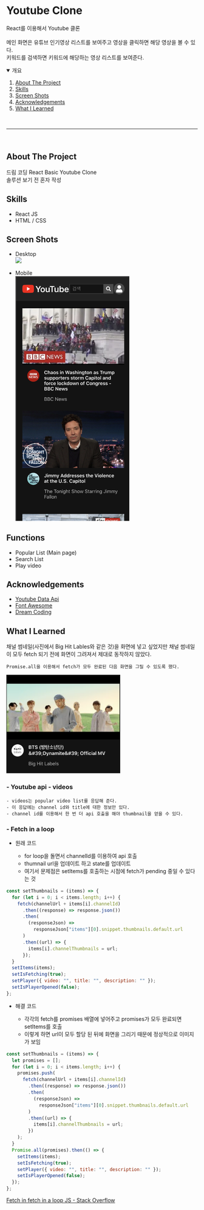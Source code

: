 # Youtube Clone

React를 이용해서 Youtube 클론</br></br>
메인 화면은 유튜브 인기영상 리스트를 보여주고 영상을 클릭하면 해당 영상을 볼 수 있다.</br>
키워드를 검색하면 키워드에 해당하는 영상 리스트를 보여준다.

<details open="open">
  <summary>개요</summary>
  <ol>
    <li><a href="#about-the-project">About The Project</a></li>
    <li><a href="#skills">Skills</a></li>
    <li><a href="#screen-shots">Screen Shots</a></li>
    <li><a href="#acknowledgements">Acknowledgements</a></li>
    <li><a href="#what-i-learned">What I Learned</a></li>
  </ol>
</details>
</br>

---

</br>

## About The Project

드림 코딩 React Basic Youtube Clone</br>
솔루션 보기 전 혼자 작성

## Skills

- React JS
- HTML / CSS

## Screen Shots

- Desktop</br>
  <img src="screen-shots/desktop.png" width="600">

- Mobile</br>
  <img src="screen-shots/mobile.png" width="300">

## Functions

- Popular List (Main page)
- Search List
- Play video

## Acknowledgements

- [Youtube Data Api](https://developers.google.com/youtube/v3/getting-started?hl=ko)
- [Font Awesome](https://fontawesome.com/)
- [Dream Coding](https://academy.dream-coding.com/)

## What I Learned

채널 썸네일(사진에서 Big Hit Lables와 같은 것)을 화면에 넣고 싶었지만 채널 썸네일이 모두 fetch 되기 전에 화면이 그려져서 제대로 동작하지 않았다.

    Promise.all을 이용해서 fetch가 모두 완료된 다음 화면을 그릴 수 있도록 했다.

<img src="screen-shots/thumbnails.png" width="300"></br>

### - Youtube api - videos

    - videos는 popular video list를 응답해 준다.
    - 이 응답에는 channel id와 title에 대한 정보만 있다.
    - channel id를 이용해서 한 번 더 api 호출을 해야 thumbnail을 얻을 수 있다.

### - Fetch in a loop

- 원래 코드

  - for loop을 돌면서 channelId를 이용하여 api 호출
  - thumnail url을 업데이트 하고 state를 업데이트
  - 여기서 문제점은 setItems를 호출하는 시점에 fetch가 pending 중일 수 있다는 것

```javascript
const setThumbnails = (items) => {
  for (let i = 0; i < items.length; i++) {
    fetch(channelUrl + items[i].channelId)
      .then((response) => response.json())
      .then(
        (responseJson) =>
          responseJson["items"][0].snippet.thumbnails.default.url
      )
      .then((url) => {
        items[i].channelThumbnails = url;
      });
  }
  setItems(items);
  setIsFetching(true);
  setPlayer({ video: "", title: "", description: "" });
  setIsPlayerOpened(false);
};
```

- 해결 코드

  - 각각의 fetch를 promises 배열에 넣어주고 promises가 모두 완료되면 setItems를 호출
  - 이렇게 하면 url이 모두 할당 된 뒤에 화면을 그리기 때문에 정상적으로 이미지가 보임

```javascript
const setThumbnails = (items) => {
  let promises = [];
  for (let i = 0; i < items.length; i++) {
    promises.push(
      fetch(channelUrl + items[i].channelId)
        .then((response) => response.json())
        .then(
          (responseJson) =>
            responseJson["items"][0].snippet.thumbnails.default.url
        )
        .then((url) => {
          items[i].channelThumbnails = url;
        })
    );
  }
  Promise.all(promises).then(() => {
    setItems(items);
    setIsFetching(true);
    setPlayer({ video: "", title: "", description: "" });
    setIsPlayerOpened(false);
  });
};
```

[Fetch in fetch in a loop JS - Stack Overflow](https://www.notion.so/javascript-Fetch-in-fetch-in-a-loop-JS-Stack-Overflow-a7620f841133452787ec9f60c451e12f)
